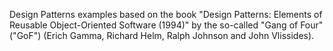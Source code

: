 Design Patterns examples based on the book "Design Patterns: Elements of Reusable Object-Oriented Software (1994)" by the so-called "Gang of Four" ("GoF") (Erich Gamma, Richard Helm, Ralph Johnson and John Vlissides).
